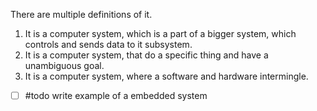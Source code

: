 There are multiple definitions of it.
1. It is a computer system, which is a part of a bigger system, which controls and sends data to it subsystem.
2. It is a computer system, that do a specific thing and have a unambiguous goal.
3. It is a computer system, where a software and hardware intermingle.
- [ ] #todo write example of a embedded system

